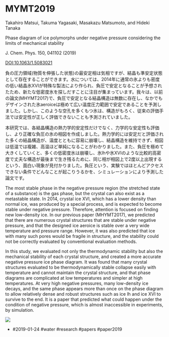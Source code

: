# MYMT2019

Takahiro Matsui,   Takuma Yagasaki,   Masakazu Matsumoto, and Hideki Tanaka

Phase diagram of ice polymorphs under negative pressure considering the limits of mechanical stability

J. Chem. Phys. 150, 041102 (2019)

[DOI:10.1063/1.5083021](https://doi.org/10.1063/1.5083021)



負の圧力領域(物質を伸張した状態)の最安定相は気相ですが、結晶も準安定状態として存在することができます。水については、2014年に通常の氷よりも密度の低い結晶氷XVIが特殊な製法により作られ、負圧で安定となることが予想されたため、新たな低密度氷を探しだすことに注目が集まっています。我々は、以前の論文(MHYMT2017)で、負圧で安定となる結晶構造は無数に存在し、なかでもデザインされた氷aeroiceは極めて広い温度圧力範囲で安定であることを予測しました。しかし、このような空孔を多くもつ氷は、構造がもろく、従来の評価手法では安定性が正しく評価できないことも予測されていました。

本研究では、各結晶構造の熱力学的安定性だけでなく、力学的な安定性も評価し、より正確な負圧の氷の相図を作成しました。熱力学的には安定だと評価された多くの結晶構造が、温度とともに容易に崩壊し、結晶構造を維持できず、相図は低温では複雑、高温ほど単純になることがわかりました。また、負圧を極めて大きくしていくと、多くの低密度氷は崩壊し、氷lhや氷XVIのような比較的高密度で丈夫な構造が最後まで生き残るために、同じ相が相図上で2度以上出現するという、面白い現象が見付かりました。負圧という、実験ではほとんどアクセスできない条件でどんなことが起こりうるかを、シミュレーションにより予測した論文です。



The most stable phase in the negative pressure region (the stretched state of a substance) is the gas phase, but the crystal can also exist as a metastable state. In 2014, crystal ice XVI, which has a lower density than normal ice, was produced by a special process, and is expected to become stable under negative pressure. Therefore, attention is focused on finding new low-density ice. In our previous paper (MHYMT2017), we predicted that there are numerous crystal structures that are stable under negative pressure, and that the designed ice aeroice is stable over a very wide temperature and pressure range. However, it was also predicted that ice with many such pores would be fragile in structure, and the stability could not be correctly evaluated by conventional evaluation methods.

In this study, we evaluated not only the thermodynamic stability but also the mechanical stability of each crystal structure, and created a more accurate negative pressure ice phase diagram. It was found that many crystal structures evaluated to be thermodynamically stable collapse easily with temperature and cannot maintain the crystal structure, and that phase diagrams are complicated at low temperatures and simpler at high temperatures. At very high negative pressures, many low-density ice decays, and the same phase appears more than once on the phase diagram to allow relatively dense and robust structures such as ice lh and ice XVI to survive to the end. It is a paper that predicted what could happen under the condition of negative pressure, which is almost inaccessible in experiments, by simulation.





![](https://i.gyazo.com/0e1e9cdc38ca3c7a20095bd558b99d34.png)






* #2019-01-24 #water #research #papers #paper2019



